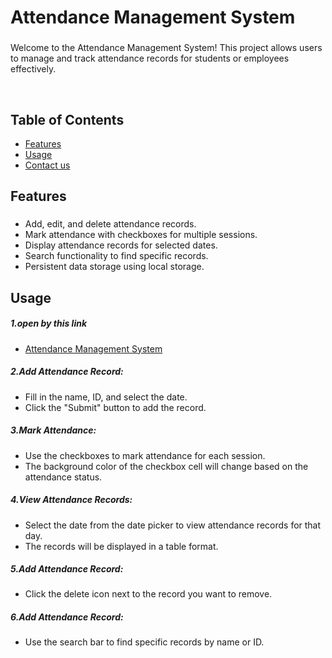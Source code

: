 <h1 align="left">Attendance Management System</h1>

###

<p align="left">Welcome to the Attendance Management System! This project allows users to manage and track attendance records for students or employees effectively.</p>
</br>
<p></p>

###

<h2 align="left">Table of Contents</h2>

<ul>
  <li><a href="#Features">Features</a></li>
  <li><a href="#Usage">Usage</a></li>
  <li><a href="#Contact">Contact us</a></li>
</ul>

###


<h2 align="left" id="Features">Features</h2>

###

<ul>
  <li>Add, edit, and delete attendance records.</li>
  <li>Mark attendance with checkboxes for multiple sessions.</li>
  <li>Display attendance records for selected dates.</li>
  <li>Search functionality to find specific records.</li>
  <li>Persistent data storage using local storage.</li>
</ul>

<h2 align="left" id="Usage">Usage</h2>
<h5>1.open by this link</h5>
<ul>
   <li><a href="">Attendance Management System</a></li>
 </ul>
<h5>2.Add Attendance Record:</h5>
 <ul>
   <li>Fill in the name, ID, and select the date.</li>
   <li>Click the "Submit" button to add the record.</li>
 </ul>
<h5>3.Mark Attendance:</h5>
 <ul>
   <li>Use the checkboxes to mark attendance for each session.</li>
   <li>The background color of the checkbox cell will change based on the attendance status.</li>
 </ul>
<h5>4.View Attendance Records:</h5>
 <ul>
   <li>Select the date from the date picker to view attendance records for that day.</li>
   <li>The records will be displayed in a table format.</li>
 </ul>
<h5>5.Add Attendance Record:</h5>
 <ul>
   <li>Click the delete icon next to the record you want to remove.</li>
 </ul>
<h5>6.Add Attendance Record:</h5>
 <ul>
   <li>Use the search bar to find specific records by name or ID.</li>
 </ul>
